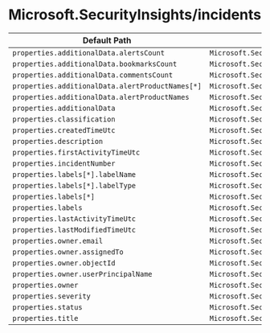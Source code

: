 # Microsoft.SecurityInsights/incidents

| Default Path | Alias |
|---|---|
| `properties.additionalData.alertsCount` | `Microsoft.SecurityInsights/incidents/additionalData.alertsCount` |
| `properties.additionalData.bookmarksCount` | `Microsoft.SecurityInsights/incidents/additionalData.bookmarksCount` |
| `properties.additionalData.commentsCount` | `Microsoft.SecurityInsights/incidents/additionalData.commentsCount` |
| `properties.additionalData.alertProductNames[*]` | `Microsoft.SecurityInsights/incidents/additionalData.alertProductNames[*]` |
| `properties.additionalData.alertProductNames` | `Microsoft.SecurityInsights/incidents/additionalData.alertProductNames` |
| `properties.additionalData` | `Microsoft.SecurityInsights/incidents/additionalData` |
| `properties.classification` | `Microsoft.SecurityInsights/incidents/classification` |
| `properties.createdTimeUtc` | `Microsoft.SecurityInsights/incidents/createdTimeUtc` |
| `properties.description` | `Microsoft.SecurityInsights/incidents/description` |
| `properties.firstActivityTimeUtc` | `Microsoft.SecurityInsights/incidents/firstActivityTimeUtc` |
| `properties.incidentNumber` | `Microsoft.SecurityInsights/incidents/incidentNumber` |
| `properties.labels[*].labelName` | `Microsoft.SecurityInsights/incidents/labels[*].labelName` |
| `properties.labels[*].labelType` | `Microsoft.SecurityInsights/incidents/labels[*].labelType` |
| `properties.labels[*]` | `Microsoft.SecurityInsights/incidents/labels[*]` |
| `properties.labels` | `Microsoft.SecurityInsights/incidents/labels` |
| `properties.lastActivityTimeUtc` | `Microsoft.SecurityInsights/incidents/lastActivityTimeUtc` |
| `properties.lastModifiedTimeUtc` | `Microsoft.SecurityInsights/incidents/lastModifiedTimeUtc` |
| `properties.owner.email` | `Microsoft.SecurityInsights/incidents/owner.email` |
| `properties.owner.assignedTo` | `Microsoft.SecurityInsights/incidents/owner.assignedTo` |
| `properties.owner.objectId` | `Microsoft.SecurityInsights/incidents/owner.objectId` |
| `properties.owner.userPrincipalName` | `Microsoft.SecurityInsights/incidents/owner.userPrincipalName` |
| `properties.owner` | `Microsoft.SecurityInsights/incidents/owner` |
| `properties.severity` | `Microsoft.SecurityInsights/incidents/severity` |
| `properties.status` | `Microsoft.SecurityInsights/incidents/status` |
| `properties.title` | `Microsoft.SecurityInsights/incidents/title` |

